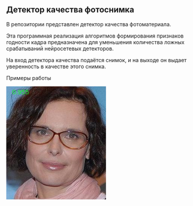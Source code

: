 ## Детектор качества фотоснимка

В репозитории представлен детектор качества фотоматериала.

Эта программная реализация алгоритмов формирования признаков годности кадра предназначена для уменьшения количества ложных срабатываний нейросетевых детекторов.

На вход детектора качества подаётся снимок, и на выходе он выдает уверенность в качестве этого снимка.

Примеры работы

![Описание изображения](/imgs_confidence/0004_01.jpg)

